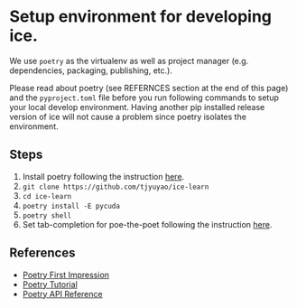 # Setup environment for developing ice.

We use `poetry` as the virtualenv as well as project manager (e.g. dependencies, packaging, publishing, etc.).

Please read about poetry (see REFERNCES section at the end of this page) and the `pyproject.toml` file before you run following commands to setup your local develop environment. Having another pip installed release version of ice will not cause a problem since poetry isolates the environment.

## Steps

1. Install poetry following the instruction [here](https://python-poetry.org/docs/#installation).
2. `git clone https://github.com/tjyuyao/ice-learn`
3. `cd ice-learn`
4. `poetry install -E pycuda`
5. `poetry shell`
6. Set tab-completion for poe-the-poet following the instruction [here](https://github.com/nat-n/poethepoet#enable-tab-completion-for-your-shell).

## References

- [Poetry First Impression](https://python-poetry.org/)
- [Poetry Tutorial](https://towardsdatascience.com/how-to-effortlessly-publish-your-python-package-to-pypi-using-poetry-44b305362f9f)
- [Poetry API Reference](https://python-poetry.org/docs/cli/)
